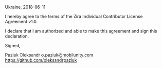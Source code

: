 Ukraine, 2018-06-11

I hereby agree to the terms of the Zira Individual Contributor License
Agreement v1.0.

I declare that I am authorized and able to make this agreement and sign this
declaration.

Signed,

Paziuk Oleksandr o.paziuk@mobilunity.com https://github.com/oleksandrpaziuk